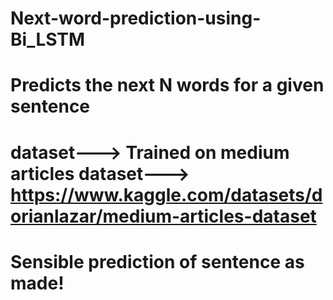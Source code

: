 # Next-word-prediction-using-Bi_LSTM

# Predicts the next N words for a given sentence

# dataset---> Trained on medium articles dataset---> https://www.kaggle.com/datasets/dorianlazar/medium-articles-dataset

# Sensible prediction of sentence as made!
